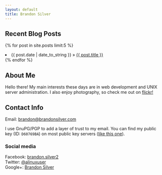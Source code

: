 ```yaml
---
layout: default
title: Brandon Silver
---
```


## Recent Blog Posts ##
<p>
  {% for post in site.posts limit:5 %}
    <li>{{ post.date | date_to_string }} &raquo; <a href="{{ post.url }}">{{ post.title }}</a></li>
  {% endfor %}
</p>

## About Me ##
Hello there! My main interests these days are in web development
and UNIX server administration. I also enjoy photography, so check 
me out on <a href="http://www.flickr.com/photos/silverimaging/">flickr!</a></p>


## Contact Info ##

Email: <brandon@brandonsilver.com>

I use GnuPG/PGP to add a layer of trust to my email. You can find my public
key (ID: <code>D60769BA</code>) on most public key servers ([like this one](http://pgp.mit.edu/)).

### Social media ###
Facebook: [brandon.silver2](https://www.facebook.com/brandon.silver2)  
Twitter: [@alinuxuser](https://twitter.com/alinuxuser)  
Google+: [Brandon Silver](https://plus.google.com/117497136737421548137/posts)
